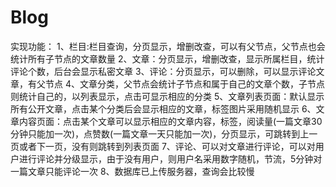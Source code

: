 # Blog

实现功能：
1、栏目:栏目查询，分页显示，增删改查，可以有父节点，父节点也会统计所有子节点的文章数量
2、文章：分页显示，增删改查，显示所属栏目，统计评论个数，后台会显示私密文章
3、评论：分页显示，可以删除，可以显示评论文章，有父节点
4、文章分类，父节点会统计子节点和属于自己的文章个数，子节点则统计自己的，以列表显示，点击可显示相应的分类
5、文章列表页面：默认显示所有公开文章，点击某个分类后会显示相应的文章，标签图片采用随机显示
6、文章内容页面：点击某个文章可以显示相应的文章内容，标签，阅读量(一篇文章30分钟只能加一次)，点赞数(一篇文章一天只能加一次)，分页显示，可跳转到上一页或者下一页，没有则跳转到列表页面
7、评论、可以对文章进行评论，可以对用户进行评论并分级显示，由于没有用户，则用户名采用数字随机，节流，5分钟对一篇文章只能评论一次
8、数据库已上传服务器，查询会比较慢

